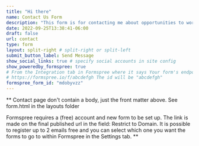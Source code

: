 ```yaml
---
title: "Hi there"
name: Contact Us Form
description: "This form is for contacting me about opportunities to work together or questions about posts or projects."
date: 2022-09-25T13:38:41-06:00
draft: false
url: contact
type: form
layout: split-right # split-right or split-left
submit_button_label: Send Message
show_social_links: true # specify social accounts in site config
show_poweredby_formspree: true
# From the Integration tab in Formspree where it says Your form's endpoint is:
# https://formspree.io/f/abcdefgh The id will be "abcdefgh"
formspree_form_id: "mdobyvzz"
---
```


** Contact page don't contain a body, just the front matter above.
See form.html in the layouts folder 

Formspree requires a (free) account and new form to be set up. The link is made on the final published url in the field: Restrict to Domain. It is possible to register up to 2 emails free and you can select which one you want the forms to go to within Formspree in the Settings tab.
**
